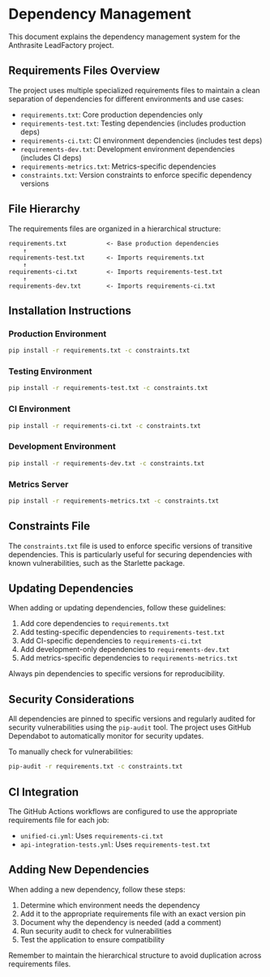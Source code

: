 # Dependency Management

This document explains the dependency management system for the Anthrasite LeadFactory project.

## Requirements Files Overview

The project uses multiple specialized requirements files to maintain a clean separation of dependencies for different environments and use cases:

- `requirements.txt`: Core production dependencies only
- `requirements-test.txt`: Testing dependencies (includes production deps)
- `requirements-ci.txt`: CI environment dependencies (includes test deps)
- `requirements-dev.txt`: Development environment dependencies (includes CI deps)
- `requirements-metrics.txt`: Metrics-specific dependencies
- `constraints.txt`: Version constraints to enforce specific dependency versions

## File Hierarchy

The requirements files are organized in a hierarchical structure:

```
requirements.txt           <- Base production dependencies
    ↑
requirements-test.txt      <- Imports requirements.txt
    ↑
requirements-ci.txt        <- Imports requirements-test.txt
    ↑
requirements-dev.txt       <- Imports requirements-ci.txt
```

## Installation Instructions

### Production Environment

```bash
pip install -r requirements.txt -c constraints.txt
```

### Testing Environment

```bash
pip install -r requirements-test.txt -c constraints.txt
```

### CI Environment

```bash
pip install -r requirements-ci.txt -c constraints.txt
```

### Development Environment

```bash
pip install -r requirements-dev.txt -c constraints.txt
```

### Metrics Server

```bash
pip install -r requirements-metrics.txt -c constraints.txt
```

## Constraints File

The `constraints.txt` file is used to enforce specific versions of transitive dependencies. This is particularly useful for securing dependencies with known vulnerabilities, such as the Starlette package.

## Updating Dependencies

When adding or updating dependencies, follow these guidelines:

1. Add core dependencies to `requirements.txt`
2. Add testing-specific dependencies to `requirements-test.txt`
3. Add CI-specific dependencies to `requirements-ci.txt`
4. Add development-only dependencies to `requirements-dev.txt`
5. Add metrics-specific dependencies to `requirements-metrics.txt`

Always pin dependencies to specific versions for reproducibility.

## Security Considerations

All dependencies are pinned to specific versions and regularly audited for security vulnerabilities using the `pip-audit` tool. The project uses GitHub Dependabot to automatically monitor for security updates.

To manually check for vulnerabilities:

```bash
pip-audit -r requirements.txt -c constraints.txt
```

## CI Integration

The GitHub Actions workflows are configured to use the appropriate requirements file for each job:

- `unified-ci.yml`: Uses `requirements-ci.txt`
- `api-integration-tests.yml`: Uses `requirements-test.txt`

## Adding New Dependencies

When adding a new dependency, follow these steps:

1. Determine which environment needs the dependency
2. Add it to the appropriate requirements file with an exact version pin
3. Document why the dependency is needed (add a comment)
4. Run security audit to check for vulnerabilities
5. Test the application to ensure compatibility

Remember to maintain the hierarchical structure to avoid duplication across requirements files.
